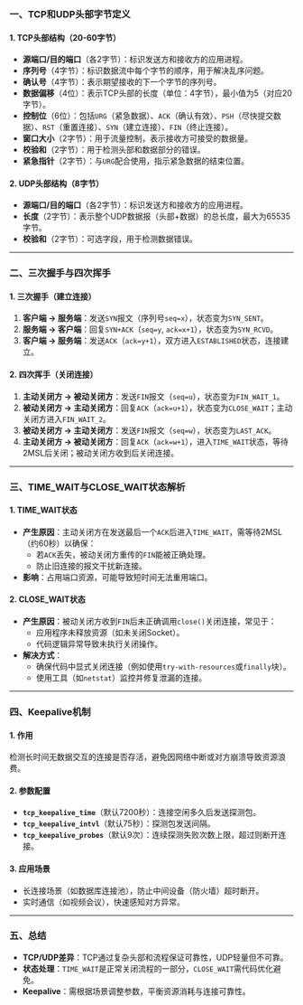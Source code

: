 ### 一、TCP和UDP头部字节定义
#### 1. **TCP头部结构**（20-60字节）
- **源端口/目的端口**（各2字节）：标识发送方和接收方的应用进程。
- **序列号**（4字节）：标识数据流中每个字节的顺序，用于解决乱序问题。
- **确认号**（4字节）：表示期望接收的下一个字节的序列号。
- **数据偏移**（4位）：表示TCP头部的长度（单位：4字节），最小值为5（对应20字节）。
- **控制位**（6位）：包括`URG`（紧急数据）、`ACK`（确认有效）、`PSH`（尽快提交数据）、`RST`（重置连接）、`SYN`（建立连接）、`FIN`（终止连接）。
- **窗口大小**（2字节）：用于流量控制，表示接收方可接受的数据量。
- **校验和**（2字节）：用于检测头部和数据部分的错误。
- **紧急指针**（2字节）：与`URG`配合使用，指示紧急数据的结束位置。

#### 2. **UDP头部结构**（8字节）
- **源端口/目的端口**（各2字节）：标识发送方和接收方的应用进程。
- **长度**（2字节）：表示整个UDP数据报（头部+数据）的总长度，最大为65535字节。
- **校验和**（2字节）：可选字段，用于检测数据错误。

---

### 二、三次握手与四次挥手
#### 1. **三次握手**（建立连接）
1. **客户端 → 服务端**：发送`SYN`报文（序列号`seq=x`），状态变为`SYN_SENT`。
2. **服务端 → 客户端**：回复`SYN+ACK`（`seq=y`, `ack=x+1`），状态变为`SYN_RCVD`。
3. **客户端 → 服务端**：发送`ACK`（`ack=y+1`），双方进入`ESTABLISHED`状态，连接建立。

#### 2. **四次挥手**（关闭连接）
1. **主动关闭方 → 被动关闭方**：发送`FIN`报文（`seq=u`），状态变为`FIN_WAIT_1`。
2. **被动关闭方 → 主动关闭方**：回复`ACK`（`ack=u+1`），状态变为`CLOSE_WAIT`；主动关闭方进入`FIN_WAIT_2`。
3. **被动关闭方 → 主动关闭方**：发送`FIN`报文（`seq=w`），状态变为`LAST_ACK`。
4. **主动关闭方 → 被动关闭方**：回复`ACK`（`ack=w+1`），进入`TIME_WAIT`状态，等待2MSL后关闭；被动关闭方收到后关闭连接。

---

### 三、TIME_WAIT与CLOSE_WAIT状态解析
#### 1. **TIME_WAIT状态**
- **产生原因**：主动关闭方在发送最后一个`ACK`后进入`TIME_WAIT`，需等待2MSL（约60秒）以确保：
  - 若`ACK`丢失，被动关闭方重传的`FIN`能被正确处理。
  - 防止旧连接的报文干扰新连接。
- **影响**：占用端口资源，可能导致短时间无法重用端口。

#### 2. **CLOSE_WAIT状态**
- **产生原因**：被动关闭方收到`FIN`后未正确调用`close()`关闭连接，常见于：
  - 应用程序未释放资源（如未关闭Socket）。
  - 代码逻辑异常导致未执行关闭操作。
- **解决方式**：
  - 确保代码中显式关闭连接（例如使用`try-with-resources`或`finally`块）。
  - 使用工具（如`netstat`）监控并修复泄漏的连接。

---

### 四、Keepalive机制
#### 1. **作用**
检测长时间无数据交互的连接是否存活，避免因网络中断或对方崩溃导致资源浪费。

#### 2. **参数配置**
- **`tcp_keepalive_time`**（默认7200秒）：连接空闲多久后发送探测包。
- **`tcp_keepalive_intvl`**（默认75秒）：探测包发送间隔。
- **`tcp_keepalive_probes`**（默认9次）：连续探测失败次数上限，超过则断开连接。

#### 3. **应用场景**
- 长连接场景（如数据库连接池），防止中间设备（防火墙）超时断开。
- 实时通信（如视频会议），快速感知对方异常。

---

### 五、总结
- **TCP/UDP差异**：TCP通过复杂头部和流程保证可靠性，UDP轻量但不可靠。
- **状态处理**：`TIME_WAIT`是正常关闭流程的一部分，`CLOSE_WAIT`需代码优化避免。
- **Keepalive**：需根据场景调整参数，平衡资源消耗与连接可靠性。